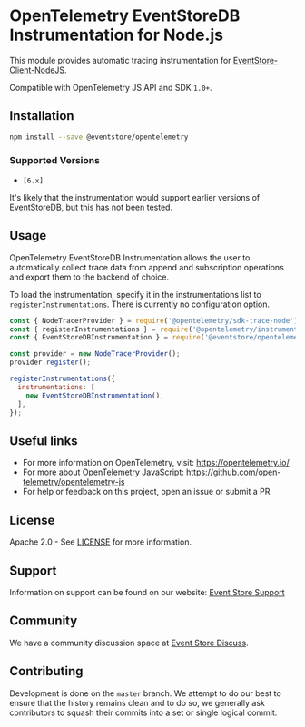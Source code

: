 # OpenTelemetry EventStoreDB Instrumentation for Node.js

This module provides automatic tracing instrumentation for [EventStore-Client-NodeJS].

Compatible with OpenTelemetry JS API and SDK `1.0+`.

## Installation

```bash
npm install --save @eventstore/opentelemetry
```

### Supported Versions

- `[6.x]`

It's likely that the instrumentation would support earlier versions of EventStoreDB, but this has not been tested.

## Usage

OpenTelemetry EventStoreDB Instrumentation allows the user to automatically collect trace data from append and subscription operations and export them to the backend of choice.

To load the instrumentation, specify it in the instrumentations list to `registerInstrumentations`. There is currently no configuration option.

```javascript
const { NodeTracerProvider } = require('@opentelemetry/sdk-trace-node');
const { registerInstrumentations } = require('@opentelemetry/instrumentation');
const { EventStoreDBInstrumentation } = require('@eventstore/opentelemetry');

const provider = new NodeTracerProvider();
provider.register();

registerInstrumentations({
  instrumentations: [
    new EventStoreDBInstrumentation(),
  ],
});
```

## Useful links

- For more information on OpenTelemetry, visit: <https://opentelemetry.io/>
- For more about OpenTelemetry JavaScript: <https://github.com/open-telemetry/opentelemetry-js>
- For help or feedback on this project, open an issue or submit a PR

## License

Apache 2.0 - See [LICENSE] for more information.

[LICENSE]: https://opensource.org/licenses/Apache-2.0
[EventStore-Client-NodeJS]: https://github.com/EventStore/EventStore-Client-NodeJS
[Event Store Support]: https://eventstore.com/support/
[event store discuss]: https://discuss.eventstore.com/

## Support

Information on support can be found on our website: [Event Store Support]

## Community

We have a community discussion space at [Event Store Discuss].

## Contributing

Development is done on the `master` branch. We attempt to do our best to ensure that the history remains clean and to do so, we generally ask contributors to squash their commits into a set or single logical commit.